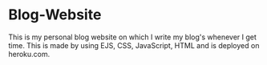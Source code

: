 # Blog-Website
This is my personal blog website on which I write my blog's whenever I get time. This is made by using EJS, CSS, JavaScript, HTML and is deployed on heroku.com.
